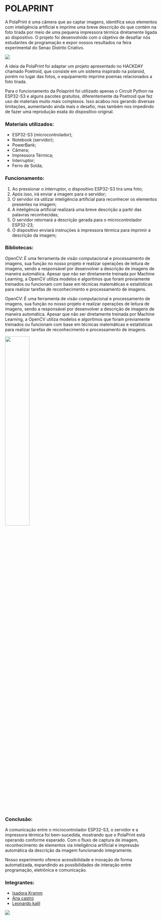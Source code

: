 <h1>POLAPRINT</h1>

<p>A PolaPrint é uma câmera que ao captar imagens, identifica seus elementos com inteligência artificial e imprime uma breve descrição do que contém na foto tirada por meio de uma pequena impressora térmica diretamente ligada ao dispositivo. O projeto foi desenvolvido com o objetivo de desafiar nós estudantes de programação e expor nossos resultados na feira experimental do Senac Distrito Criativo.</p>

<img src='https://i.imgur.com/i9lRBaQ.jpeg'>

<p>A ideia da PolaPrint foi adaptar um projeto apresentado no HACKDAY chamado Poetroid, que consiste em um sistema inspirado na polaroid,
porém no lugar das fotos, o equipamento imprime poemas relacionados a foto tirada.</p>
<p>Para o funcionamento da Polaprint foi utilizado apenas o Circuit Python na ESP32-S3 e alguns pacotes gratuitos, diferentemente da Poetroid que fez uso de materiais
muito mais complexos. Isso acabou nos gerando diversas limitações, aumentando ainda mais o desafio, mas também nos impedindo de fazer uma reprodução exata do dispositivo original.</p>

<h3>Materiais utilizados:</h3>
<ul>
    <li>ESP32-S3 (microcontrolador);</li>
    <li>Notebook (servidor);</li>
    <li>PowerBank;</li>
    <li>Câmera;</li>
    <li>Impressora Térmica;</li>
    <li>Interruptor;</li>
    <li>Ferro de Solda;</li>
</ul>

<h3>Funcionamento:</h3>
<ol>
    <li>Ao pressionar o interruptor, o dispositivo ESP32-S3 tira uma foto;</li>
    <li>Após isso, irá enviar a imagem para o servidor;</li>
    <li>O servidor irá utilizar inteligência artificial para reconhecer os elementos presentes na imagem;</li>
    <li>A inteligência artificial realizará uma breve descrição a partir das palavras reconhecidas;</li>
    <li>O servidor retornará a descrição gerada para o microcontrolador ESP32-23;</li>
    <li>O dispositivo enviará instruções à impressora térmica para imprimir a descrição da imagem;</li>
</ol>

<h3>Bibliotecas:</h3>
<p>OpenCV: É uma ferramenta de visão computacional e processamento de imagens, sua função no nosso projeto é realizar operações de leitura de imagens, sendo a responsável por desenvolver a descrição de imagens de maneira automática. Apesar que não ser diretamente treinada por Machine Learning, a OpenCV utiliza modelos e algoritmos que foram previamente treinados ou funcionam com base em técnicas matemáticas e estatísticas para realizar tarefas de reconhecimento e processamento de imagens.</p>
<p>OpenCV: É uma ferramenta de visão computacional e processamento de imagens, sua função no nosso projeto é realizar operações de leitura de imagens, sendo a responsável por desenvolver a descrição de imagens de maneira automática. Apesar que não ser diretamente treinada por Machine Learning, a OpenCV utiliza modelos e algoritmos que foram previamente treinados ou funcionam com base em técnicas matemáticas e estatísticas para realizar tarefas de reconhecimento e processamento de imagens.</p>

<img src='https://i.imgur.com/mXv9tSQ.png' width='40%'>

<h3>Conclusão:</h3>

<p>A comunicação entre o microcontrolador ESP32-S3, o servidor e a impressora térmica foi bem-sucedida,  mostrando que o PolaPrint está operando conforme esperado. Com o fluxo de captura de imagem, reconhecimento de elementos via inteligência artificial e impressão automática da descrição da imagem funcionando integramente.</p>
<p>Nosso experimento oferece acessibilidade e inovação de forma automatizada, expandindo as possibilidades de interação entre programação, eletrônica e comunicação.</p>

<h3>Integrantes:</h3>
<ul>
    <li><a href="https://github.com/InvaderKrm">Isadora Kramm</a></li>
    <li><a href="https://github.com/therabb1t">Ana castro</a></li>
    <li><a href="https://github.com/Lord7290">Leonardo kalil</a></li>
</ul>
<img src='https://i.imgur.com/ZzYQmKz.png'>


